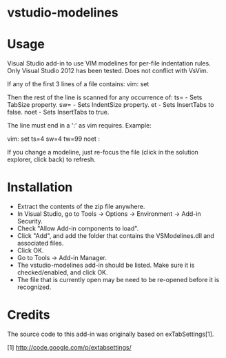 vstudio-modelines
=================

# Usage
Visual Studio add-in to use VIM modelines for per-file indentation rules. Only Visual Studio 2012 has been tested. Does not conflict with VsVim.

If any of the first 3 lines of a file contains:
   vim: set

Then the rest of the line is scanned for any occurrence of:
   ts=<n>    - Sets TabSize property.
   sw=<n>    - Sets IndentSize property.
   et        - Sets InsertTabs to false.
   noet      - Sets InsertTabs to true.

The line must end in a ':' as vim requires. Example:

  vim: set ts=4 sw=4 tw=99 noet :

If you change a modeline, just re-focus the file (click in the solution explorer, click back) to refresh.

# Installation

* Extract the contents of the zip file anywhere.
* In Visual Studio, go to Tools -> Options -> Environment -> Add-in Security.
* Check "Allow Add-in components to load".
* Click "Add", and add the folder that contains the VSModelines.dll and associated files.
* Click OK.
* Go to Tools -> Add-in Manager.
* The vstudio-modelines add-in should be listed. Make sure it is checked/enabled, and click OK.
* The file that is currently open may be need to be re-opened before it is recognized.

# Credits

The source code to this add-in was originally based on exTabSettings[1].

[1] http://code.google.com/p/extabsettings/

